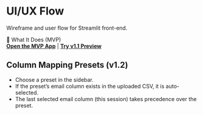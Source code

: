 # UI/UX Flow

Wireframe and user flow for Streamlit front-end.


🎯 What It Does (MVP)  
[**Open the MVP App**](https://email-list-cleaner-v1-0-0-mvp.streamlit.app/) | [**Try v1.1 Preview**](https://email-list-cleaner-v1-1-0.streamlit.app/)

## Column Mapping Presets (v1.2)
- Choose a preset in the sidebar.
- If the preset’s email column exists in the uploaded CSV, it is auto-selected.
- The last selected email column (this session) takes precedence over the preset.
